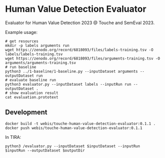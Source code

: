 Human Value Detection Evaluator
===============================
Evaluator for Human Value Detection 2023 @ Touche and SemEval 2023.

Example usage:
```
# get resources
mkdir -p labels arguments run
wget https://zenodo.org/record/6818093/files/labels-training.tsv -O labels/labels-training.tsv
wget https://zenodo.org/record/6818093/files/arguments-training.tsv -O arguments/arguments-training.tsv
# run baseline
python3 ../1-baseline/1-baseline.py --inputDataset arguments --outputDataset run
# evaluate baseline run
python3 evaluator.py --inputDataset labels --inputRun run --outputDataset .
# show evaluation result
cat evaluation.prototext
```


Development
-----------
```
docker build -t webis/touche-human-value-detection-evaluator:0.1.1 .
docker push webis/touche-human-value-detection-evaluator:0.1.1
```

In TIRA:
```
python3 /evaluator.py --inputDataset $inputDataset --inputRun $inputRun --outputDataset $outputDir
```

